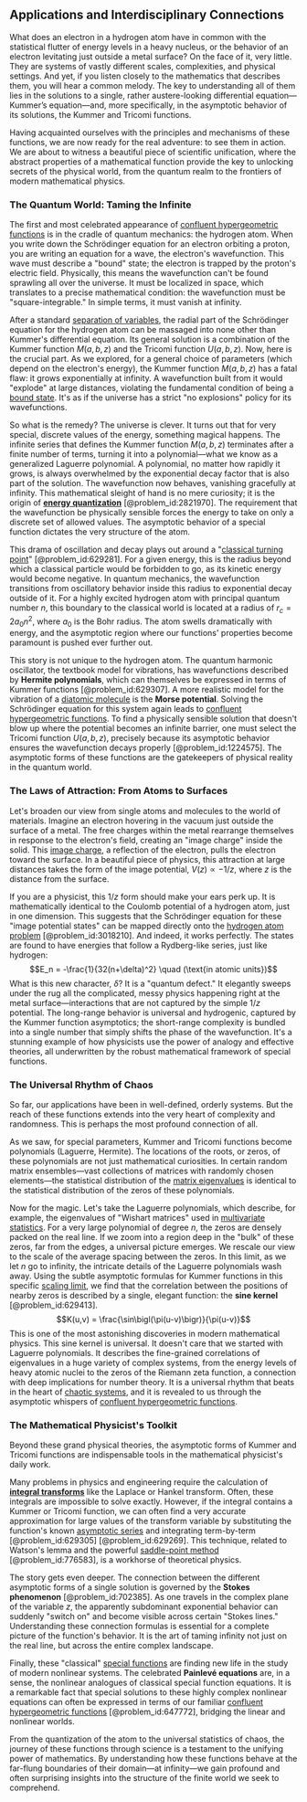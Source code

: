 ## Applications and Interdisciplinary Connections

What does an electron in a hydrogen atom have in common with the statistical flutter of energy levels in a heavy nucleus, or the behavior of an electron levitating just outside a metal surface? On the face of it, very little. They are systems of vastly different scales, complexities, and physical settings. And yet, if you listen closely to the mathematics that describes them, you will hear a common melody. The key to understanding all of them lies in the solutions to a single, rather austere-looking differential equation—Kummer’s equation—and, more specifically, in the asymptotic behavior of its solutions, the Kummer and Tricomi functions.

Having acquainted ourselves with the principles and mechanisms of these functions, we are now ready for the real adventure: to see them in action. We are about to witness a beautiful piece of scientific unification, where the abstract properties of a mathematical function provide the key to unlocking secrets of the physical world, from the quantum realm to the frontiers of modern mathematical physics.

### The Quantum World: Taming the Infinite

The first and most celebrated appearance of [confluent hypergeometric functions](@article_id:199449) is in the cradle of quantum mechanics: the hydrogen atom. When you write down the Schrödinger equation for an electron orbiting a proton, you are writing an equation for a wave, the electron's wavefunction. This wave must describe a "bound" state; the electron is trapped by the proton's electric field. Physically, this means the wavefunction can't be found sprawling all over the universe. It must be localized in space, which translates to a precise mathematical condition: the wavefunction must be "square-integrable." In simple terms, it must vanish at infinity.

After a standard [separation of variables](@article_id:148222), the radial part of the Schrödinger equation for the hydrogen atom can be massaged into none other than Kummer's differential equation. Its general solution is a combination of the Kummer function $M(a,b,z)$ and the Tricomi function $U(a,b,z)$. Now, here is the crucial part. As we explored, for a general choice of parameters (which depend on the electron's energy), the Kummer function $M(a,b,z)$ has a fatal flaw: it grows exponentially at infinity. A wavefunction built from it would "explode" at large distances, violating the fundamental condition of being a [bound state](@article_id:136378). It's as if the universe has a strict "no explosions" policy for its wavefunctions.

So what is the remedy? The universe is clever. It turns out that for very special, discrete values of the energy, something magical happens. The infinite series that defines the Kummer function $M(a,b,z)$ terminates after a finite number of terms, turning it into a polynomial—what we know as a generalized Laguerre polynomial. A polynomial, no matter how rapidly it grows, is always overwhelmed by the exponential decay factor that is also part of the solution. The wavefunction now behaves, vanishing gracefully at infinity. This mathematical sleight of hand is no mere curiosity; it is the origin of **[energy quantization](@article_id:144841)** [@problem_id:2821970]. The requirement that the wavefunction be physically sensible forces the energy to take on only a discrete set of allowed values. The asymptotic behavior of a special function dictates the very structure of the atom.

This drama of oscillation and decay plays out around a "[classical turning point](@article_id:152202)" [@problem_id:629281]. For a given energy, this is the radius beyond which a classical particle would be forbidden to go, as its kinetic energy would become negative. In quantum mechanics, the wavefunction transitions from oscillatory behavior inside this radius to exponential decay outside of it. For a highly excited hydrogen atom with principal quantum number $n$, this boundary to the classical world is located at a radius of $r_c = 2 a_0 n^2$, where $a_0$ is the Bohr radius. The atom swells dramatically with energy, and the asymptotic region where our functions' properties become paramount is pushed ever further out.

This story is not unique to the hydrogen atom. The quantum harmonic oscillator, the textbook model for vibrations, has wavefunctions described by **Hermite polynomials**, which can themselves be expressed in terms of Kummer functions [@problem_id:629307]. A more realistic model for the vibration of a [diatomic molecule](@article_id:194019) is the **Morse potential**. Solving the Schrödinger equation for this system again leads to [confluent hypergeometric functions](@article_id:199449). To find a physically sensible solution that doesn't blow up where the potential becomes an infinite barrier, one must select the Tricomi function $U(a,b,z)$, precisely because its asymptotic behavior ensures the wavefunction decays properly [@problem_id:1224575]. The asymptotic forms of these functions are the gatekeepers of physical reality in the quantum world.

### The Laws of Attraction: From Atoms to Surfaces

Let's broaden our view from single atoms and molecules to the world of materials. Imagine an electron hovering in the vacuum just outside the surface of a metal. The free charges within the metal rearrange themselves in response to the electron's field, creating an "image charge" inside the solid. This [image charge](@article_id:266504), a reflection of the electron, pulls the electron toward the surface. In a beautiful piece of physics, this attraction at large distances takes the form of the image potential, $V(z) \propto -1/z$, where $z$ is the distance from the surface.

If you are a physicist, this $1/z$ form should make your ears perk up. It is mathematically identical to the Coulomb potential of a hydrogen atom, just in one dimension. This suggests that the Schrödinger equation for these "image potential states" can be mapped directly onto the [hydrogen atom problem](@article_id:270419) [@problem_id:3018210]. And indeed, it works perfectly. The states are found to have energies that follow a Rydberg-like series, just like hydrogen:
$$E_n = -\frac{1}{32(n+\delta)^2} \quad (\text{in atomic units})$$
What is this new character, $\delta$? It is a "quantum defect." It elegantly sweeps under the rug all the complicated, messy physics happening right at the metal surface—interactions that are not captured by the simple $1/z$ potential. The long-range behavior is universal and hydrogenic, captured by the Kummer function asymptotics; the short-range complexity is bundled into a single number that simply shifts the phase of the wavefunction. It's a stunning example of how physicists use the power of analogy and effective theories, all underwritten by the robust mathematical framework of special functions.

### The Universal Rhythm of Chaos

So far, our applications have been in well-defined, orderly systems. But the reach of these functions extends into the very heart of complexity and randomness. This is perhaps the most profound connection of all.

As we saw, for special parameters, Kummer and Tricomi functions become polynomials (Laguerre, Hermite). The locations of the roots, or zeros, of these polynomials are not just mathematical curiosities. In certain random matrix ensembles—vast collections of matrices with randomly chosen elements—the statistical distribution of the [matrix eigenvalues](@article_id:155871) is identical to the statistical distribution of the zeros of these polynomials.

Now for the magic. Let's take the Laguerre polynomials, which describe, for example, the eigenvalues of "Wishart matrices" used in [multivariate statistics](@article_id:172279). For a very large polynomial of degree $n$, the zeros are densely packed on the real line. If we zoom into a region deep in the "bulk" of these zeros, far from the edges, a universal picture emerges. We rescale our view to the scale of the average spacing between the zeros. In this limit, as we let $n$ go to infinity, the intricate details of the Laguerre polynomials wash away. Using the subtle asymptotic formulas for Kummer functions in this specific [scaling limit](@article_id:270068), we find that the correlation between the positions of nearby zeros is described by a single, elegant function: the **sine kernel** [@problem_id:629413].
$$K(u,v) = \frac{\sin\bigl(\pi(u-v)\bigr)}{\pi(u-v)}$$
This is one of the most astonishing discoveries in modern mathematical physics. This sine kernel is universal. It doesn't care that we started with Laguerre polynomials. It describes the fine-grained correlations of eigenvalues in a huge variety of complex systems, from the energy levels of heavy atomic nuclei to the zeros of the Riemann zeta function, a connection with deep implications for number theory. It is a universal rhythm that beats in the heart of [chaotic systems](@article_id:138823), and it is revealed to us through the asymptotic whispers of [confluent hypergeometric functions](@article_id:199449).

### The Mathematical Physicist's Toolkit

Beyond these grand physical theories, the asymptotic forms of Kummer and Tricomi functions are indispensable tools in the mathematical physicist's daily work.

Many problems in physics and engineering require the calculation of **[integral transforms](@article_id:185715)** like the Laplace or Hankel transform. Often, these integrals are impossible to solve exactly. However, if the integral contains a Kummer or Tricomi function, we can often find a very accurate approximation for large values of the transform variable by substituting the function's known [asymptotic series](@article_id:167898) and integrating term-by-term [@problem_id:629305] [@problem_id:629269]. This technique, related to Watson's lemma and the powerful [saddle-point method](@article_id:198604) [@problem_id:776583], is a workhorse of theoretical physics.

The story gets even deeper. The connection between the different asymptotic forms of a single solution is governed by the **Stokes phenomenon** [@problem_id:702385]. As one travels in the complex plane of the variable $z$, the apparently subdominant exponential behavior can suddenly "switch on" and become visible across certain "Stokes lines." Understanding these connection formulas is essential for a complete picture of the function's behavior. It is the art of taming infinity not just on the real line, but across the entire complex landscape.

Finally, these "classical" [special functions](@article_id:142740) are finding new life in the study of modern nonlinear systems. The celebrated **Painlevé equations** are, in a sense, the nonlinear analogues of classical special function equations. It is a remarkable fact that special solutions to these highly complex nonlinear equations can often be expressed in terms of our familiar [confluent hypergeometric functions](@article_id:199449) [@problem_id:647772], bridging the linear and nonlinear worlds.

From the quantization of the atom to the universal statistics of chaos, the journey of these functions through science is a testament to the unifying power of mathematics. By understanding how these functions behave at the far-flung boundaries of their domain—at infinity—we gain profound and often surprising insights into the structure of the finite world we seek to comprehend.